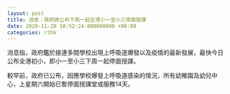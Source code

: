 ```yaml
---
layout: post
title: 消息：政府將公布下周一起全港小一至小三停面授課　
date: 2020-11-20 10:52:24.000000000 +08:00
categories: rthk
---
```


消息指，政府鑑於接連多間學校出現上呼吸道爆發以及疫情的最新發展，最快今日公布全港初小，即小一至小三下周一起停面授課。

較早前，政府已公布，因應學校爆發上呼吸道感染的情況，所有幼稚園及幼兒中心，上星期六開始已暫停面授課堂或服務14天。
